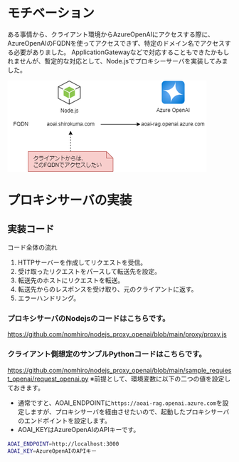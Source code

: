 # モチベーション

ある事情から、クライアント環境からAzureOpenAIにアクセスする際に、AzureOpenAIのFQDNを使ってアクセスできず、特定のドメイン名でアクセスする必要がありました。
ApplicationGatewayなどで対応することもできたかもしれませんが、暫定的な対応として、Node.jsでプロキシーサーバを実装してみました。

![](./images/image.png)

# プロキシサーバの実装

## 実装コード

コード全体の流れ
1. HTTPサーバーを作成してリクエストを受信。
2. 受け取ったリクエストをパースして転送先を設定。
3. 転送先のホストにリクエストを転送。
4. 転送先からのレスポンスを受け取り、元のクライアントに返す。
5. エラーハンドリング。

### プロキシサーバのNodejsのコードはこちらです。
https://github.com/nomhiro/nodejs_proxy_openai/blob/main/proxy/proxy.js

### クライアント側想定のサンプルPythonコードはこちらです。
https://github.com/nomhiro/nodejs_proxy_openai/blob/main/sample_requiest_openai/request_openai.py
※前提として、環境変数に以下の二つの値を設定しておきます。
- 通常ですと、AOAI_ENDPOINTに`https://aoai-rag.openai.azure.com`を設定しますが、プロキシサーバを経由させたいので、起動したプロキシサーバのエンドポイントを設定します。
- AOAI_KEYはAzureOpenAIのAPIキーです。
```bash
AOAI_ENDPOINT=http://localhost:3000
AOAI_KEY=AzureOpenAIのAPIキー
```